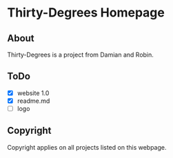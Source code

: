 # Thirty-Degrees Homepage

## About

Thirty-Degrees is a project from Damian and Robin.

## ToDo

- [x] website 1.0
- [x] readme.md
- [ ] logo

## Copyright

Copyright applies on all projects listed on this webpage.
